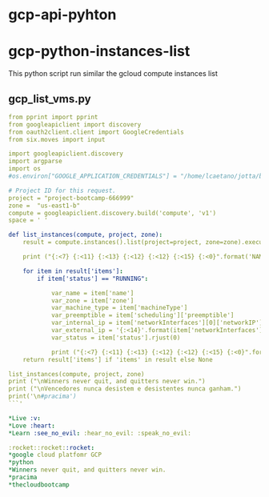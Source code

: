 # gcp-api-pyhton
# gcp-python-instances-list
This python script run similar the gcloud compute instances list

## gcp_list_vms.py
```yml
from pprint import pprint
from googleapiclient import discovery
from oauth2client.client import GoogleCredentials
from six.moves import input

import googleapiclient.discovery
import argparse
import os
#os.environ["GOOGLE_APPLICATION_CREDENTIALS"] = "/home/lcaetano/jotta/bootcamp/gcp/mod2/desafio1/key-automation.json"

# Project ID for this request.
project = "project-bootcamp-666999"
zone =  "us-east1-b"
compute = googleapiclient.discovery.build('compute', 'v1')
space = ' '

def list_instances(compute, project, zone):
    result = compute.instances().list(project=project, zone=zone).execute()

    print ("{:<7} {:<11} {:<13} {:<12} {:<12} {:<15} {:<0}".format('NAME','ZONE','MACHINE_TYPE','PREEMPTIBLE','INTERNAL_IP','EXTERNAL_IP','STATUS'))

    for item in result['items']:
        if item['status'] == "RUNNING":

            var_name = item['name']
            var_zone = item['zone']
            var_machine_type = item['machineType']
            var_preemptible = item['scheduling']['preemptible']
            var_internal_ip = item['networkInterfaces'][0]['networkIP']
            var_external_ip = '{:<14}'.format(item['networkInterfaces'][0]['accessConfigs'][0]['natIP'])
            var_status = item['status'].rjust(0)

            print ("{:<7} {:<11} {:<13} {:<12} {:<12} {:<15} {:<0}".format(var_name, var_zone.rsplit('/', 1)[-1], var_machine_type.rsplit('/', 1)[-1], str(var_preemptible),var_internal_ip, var_external_ip,var_status))
    return result['items'] if 'items' in result else None

list_instances(compute, project, zone)
print ("\nWinners never quit, and quitters never win.")
print ("\nVencedores nunca desistem e desistentes nunca ganham.")
print('\n#pracima')
```'

*Live :v:
*Love :heart:
*Learn :see_no_evil: :hear_no_evil: :speak_no_evil:

:rocket::rocket::rocket:
*google cloud platfomr GCP
*python
*Winners never quit, and quitters never win.
*pracima 
*thecloudbootcamp
